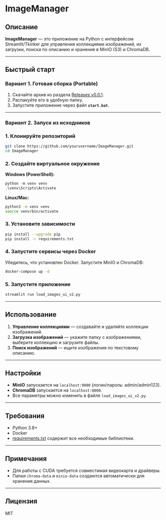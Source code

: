 # ImageManager

## Описание

**ImageManager** — это приложение на Python с интерфейсом Streamlit/Tkinker для управления коллекциями изображений, их загрузки, поиска по описанию и хранения в MinIO (S3) и ChromaDB.

---

## Быстрый старт

### Вариант 1. Готовая сборка (Portable)

1. Скачайте архив из раздела [Releases v0.0.1](https://github.com/Santat2023/ImageManager/releases/tag/v0.0.1).
2. Распакуйте его в удобную папку.
3. Запустите приложение через файл **`start.bat`**.

---

### Вариант 2. Запуск из исходников


### 1. Клонируйте репозиторий

```bash
git clone https://github.com/yourusername/ImageManager.git
cd ImageManager
```

### 2. Создайте виртуальное окружение


**Windows (PowerShell):**
```powershell
python -m venv venv
.\venv\Scripts\Activate
```

**Linux/Mac:**
```bash
python3 -m venv venv
source venv/bin/activate
```

### 3. Установите зависимости

```bash
pip install --upgrade pip
pip install -r requirements.txt
```

### 4. Запустите сервисы через Docker

Убедитесь, что установлен Docker. Запустите MinIO и ChromaDB:

```bash
docker-compose up -d
```

### 5. Запустите приложение

```bash
streamlit run load_images_ui_v2.py
```

---

## Использование

1. **Управление коллекциями** — создавайте и удаляйте коллекции изображений.
2. **Загрузка изображений** — укажите папку с изображениями, выберите коллекцию и загрузите файлы.
3. **Поиск изображений** — ищите изображения по текстовому описанию.

---

## Настройки

- **MinIO** запускается на `localhost:9000` (логин/пароль: admin/admin123).
- **ChromaDB** запускается на `localhost:8000`.
- Все параметры можно изменить в файле `load_images_ui_v2.py`.

---

## Требования

- Python 3.8+
- Docker
- [requirements.txt](requirements.txt) содержит все необходимые библиотеки.

---

## Примечания

- Для работы с CUDA требуется совместимая видеокарта и драйверы.
- Папки `chroma-data` и `minio-data` создаются автоматически для хранения данных.

---

## Лицензия

MIT